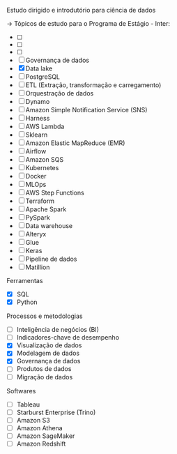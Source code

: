 Estudo dirigido e introdutório para ciência de dados

-> Tópicos de estudo para o Programa de Estágio - Inter:


- [ ] 
- [ ] 
- [ ] 
- [ ] Governança de dados
- [x] Data lake
- [ ] PostgreSQL
- [ ] ETL (Extração, transformação e carregamento)
- [ ] Orquestração de dados
- [ ] Dynamo
- [ ] Amazon Simple Notification Service (SNS)
- [ ] Harness
- [ ] AWS Lambda
- [ ] Sklearn
- [ ] Amazon Elastic MapReduce (EMR)
- [ ] Airflow
- [ ] Amazon SQS
- [ ] Kubernetes
- [ ] Docker
- [ ] MLOps
- [ ] AWS Step Functions
- [ ] Terraform
- [ ] Apache Spark
- [ ] PySpark
- [ ] Data warehouse
- [ ] Alteryx
- [ ] Glue
- [ ] Keras
- [ ] Pipeline de dados
- [ ] Matillion

Ferramentas

- [x] SQL
- [x] Python

Processos e metodologias

- [ ] Inteligência de negócios (BI)
- [ ] Indicadores-chave de desempenho
- [x] Visualização de dados
- [x] Modelagem de dados
- [x] Governança de dados
- [ ] Produtos de dados
- [ ] Migração de dados

Softwares

- [ ] Tableau
- [ ]  Starburst Enterprise (Trino)
- [ ] Amazon S3
- [ ] Amazon Athena
- [ ] Amazon SageMaker
- [ ] Amazon Redshift